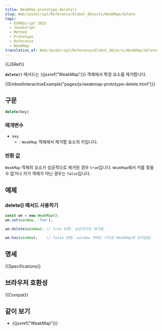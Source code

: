 ```yaml
---
title: WeakMap.prototype.delete()
slug: Web/JavaScript/Reference/Global_Objects/WeakMap/delete
tags:
  - ECMAScript 2015
  - JavaScript
  - Method
  - Prototype
  - Reference
  - WeakMap
translation_of: Web/JavaScript/Reference/Global_Objects/WeakMap/delete
---
```


{{JSRef}}

**`delete()`** 메서드는 {{jsxref("WeakMap")}} 객체에서 특정 요소를 제거합니다.

{{EmbedInteractiveExample("pages/js/weakmap-prototype-delete.html")}}

## 구문

```js
delete(key)
```

### 매개변수

- `key`
  - : `WeakMap` 객체에서 제거할 요소의 키입니다.

### 반환 값

`WeakMap` 겍체의 요소가 성공적으로 제거된 경우 `true`입니다. `WeakMap`에서 키를 찾을 수 없거나 키가 객체가 아닌 경우는 `false`입니다.

## 예제

### delete() 메서드 사용하기

```js
const wm = new WeakMap();
wm.set(window, 'foo');

wm.delete(window); // true 반환. 성공적으로 제거됨.

wm.has(window);    // false 반환. window 객체는 더이상 WeakMap에 있지않음.
```

## 명세

{{Specifications}}

## 브라우저 호환성

{{Compat}}

## 같이 보기

- {{jsxref("WeakMap")}}

